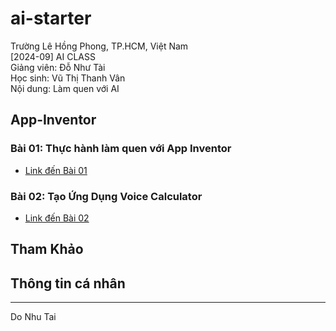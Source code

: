 # ai-starter
Trường Lê Hồng Phong, TP.HCM, Việt Nam  
[2024-09] AI CLASS  
Giảng viên: Đỗ Như Tài  
Học sinh: Vũ Thị Thanh Vân  
Nội dung: Làm quen với AI  
## App-Inventor

### Bài 01: Thực hành làm quen với App Inventor
- [Link đến Bài 01](#)

### Bài 02: Tạo Ứng Dụng Voice Calculator
- [Link đến Bài 02](#)

## Tham Khảo
## Thông tin cá nhân

---

Do Nhu Tai
